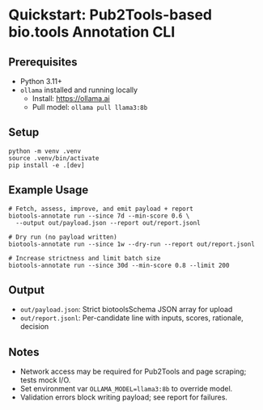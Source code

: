 # Quickstart: Pub2Tools-based bio.tools Annotation CLI

## Prerequisites
- Python 3.11+
- `ollama` installed and running locally
  - Install: https://ollama.ai
  - Pull model: `ollama pull llama3:8b`

## Setup
```
python -m venv .venv
source .venv/bin/activate
pip install -e .[dev]
```

## Example Usage
```
# Fetch, assess, improve, and emit payload + report
biotools-annotate run --since 7d --min-score 0.6 \
  --output out/payload.json --report out/report.jsonl

# Dry run (no payload written)
biotools-annotate run --since 1w --dry-run --report out/report.jsonl

# Increase strictness and limit batch size
biotools-annotate run --since 30d --min-score 0.8 --limit 200
```

## Output
- `out/payload.json`: Strict biotoolsSchema JSON array for upload
- `out/report.jsonl`: Per-candidate line with inputs, scores, rationale, decision

## Notes
- Network access may be required for Pub2Tools and page scraping; tests mock I/O.
- Set environment var `OLLAMA_MODEL=llama3:8b` to override model.
- Validation errors block writing payload; see report for failures.
